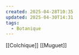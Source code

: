 ```yaml
---
created: 2025-04-28T10:35
updated: 2025-04-30T14:31
tags:
  - Botanique
---
```

[[Colchique]]
[[Muguet]]